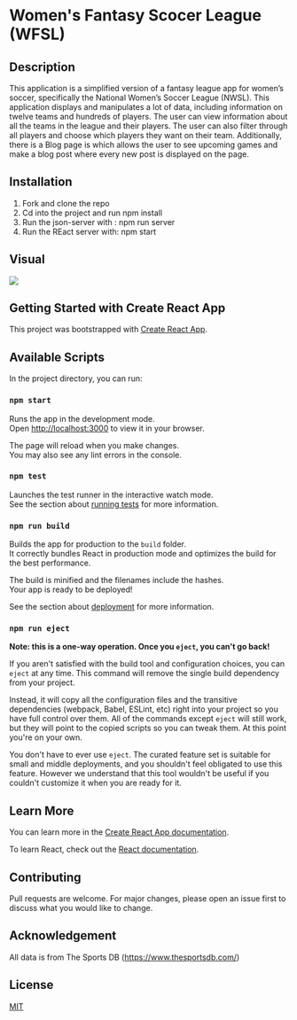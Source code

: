 # Women's Fantasy Scocer League (WFSL)

## Description
This application is a simplified version of a fantasy league app for women’s soccer, specifically the National Women’s Soccer League (NWSL). This application displays and manipulates a lot of data, including information on twelve teams and hundreds of players. The user can view information about all the teams in the league and their players. The user can also filter through all players and choose which players they want on their team. Additionally, there is a Blog page is which allows the user to see upcoming games and make a blog post where every new post is displayed on the page. 

## Installation

1. Fork and clone the repo
2. Cd into the project and run npm install
3. Run the json-server with : npm run server
4. Run the REact server with: npm start

## Visual
![](WFSL-GIF.gif)

## Getting Started with Create React App

This project was bootstrapped with [Create React App](https://github.com/facebook/create-react-app).

## Available Scripts

In the project directory, you can run:

### `npm start`

Runs the app in the development mode.\
Open [http://localhost:3000](http://localhost:3000) to view it in your browser.

The page will reload when you make changes.\
You may also see any lint errors in the console.

### `npm test`

Launches the test runner in the interactive watch mode.\
See the section about [running tests](https://facebook.github.io/create-react-app/docs/running-tests) for more information.

### `npm run build`

Builds the app for production to the `build` folder.\
It correctly bundles React in production mode and optimizes the build for the best performance.

The build is minified and the filenames include the hashes.\
Your app is ready to be deployed!

See the section about [deployment](https://facebook.github.io/create-react-app/docs/deployment) for more information.

### `npm run eject`

**Note: this is a one-way operation. Once you `eject`, you can't go back!**

If you aren't satisfied with the build tool and configuration choices, you can `eject` at any time. This command will remove the single build dependency from your project.

Instead, it will copy all the configuration files and the transitive dependencies (webpack, Babel, ESLint, etc) right into your project so you have full control over them. All of the commands except `eject` will still work, but they will point to the copied scripts so you can tweak them. At this point you're on your own.

You don't have to ever use `eject`. The curated feature set is suitable for small and middle deployments, and you shouldn't feel obligated to use this feature. However we understand that this tool wouldn't be useful if you couldn't customize it when you are ready for it.

## Learn More

You can learn more in the [Create React App documentation](https://facebook.github.io/create-react-app/docs/getting-started).

To learn React, check out the [React documentation](https://reactjs.org/).

## Contributing
Pull requests are welcome. For major changes, please open an issue first to discuss what you would like to change.

## Acknowledgement
All data is from The Sports DB (https://www.thesportsdb.com/)

## License
[MIT](https://choosealicense.com/licenses/mit/)
